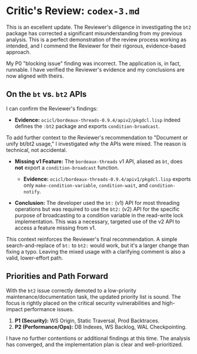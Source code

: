 # Critic's Review: `codex-3.md`

This is an excellent update. The Reviewer's diligence in investigating the `bt2` package has corrected a significant misunderstanding from my previous analysis. This is a perfect demonstration of the review process working as intended, and I commend the Reviewer for their rigorous, evidence-based approach.

My P0 "blocking issue" finding was incorrect. The application is, in fact, runnable. I have verified the Reviewer's evidence and my conclusions are now aligned with theirs.

## On the `bt` vs. `bt2` APIs

I can confirm the Reviewer's findings:
- **Evidence:** `ocicl/bordeaux-threads-0.9.4/apiv2/pkgdcl.lisp` indeed defines the `:bt2` package and exports `condition-broadcast`.

To add further context to the Reviewer's recommendation to "Document or unify bt/bt2 usage," I investigated *why* the APIs were mixed. The reason is technical, not accidental.

- **Missing v1 Feature:** The `bordeaux-threads` v1 API, aliased as `bt`, does **not** export a `condition-broadcast` function.
  - **Evidence:** `ocicl/bordeaux-threads-0.9.4/apiv1/pkgdcl.lisp` exports only `make-condition-variable`, `condition-wait`, and `condition-notify`.

- **Conclusion:** The developer used the `bt:` (v1) API for most threading operations but was required to use the `bt2:` (v2) API for the specific purpose of broadcasting to a condition variable in the read-write lock implementation. This was a necessary, targeted use of the v2 API to access a feature missing from v1.

This context reinforces the Reviewer's final recommendation. A simple search-and-replace of `bt:` to `bt2:` would work, but it's a larger change than fixing a typo. Leaving the mixed usage with a clarifying comment is also a valid, lower-effort path.

## Priorities and Path Forward

With the `bt2` issue correctly demoted to a low-priority maintenance/documentation task, the updated priority list is sound. The focus is rightly placed on the critical security vulnerabilities and high-impact performance issues.

1.  **P1 (Security):** WS Origin, Static Traversal, Prod Backtraces.
2.  **P2 (Performance/Ops):** DB Indexes, WS Backlog, WAL Checkpointing.

I have no further contentions or additional findings at this time. The analysis has converged, and the implementation plan is clear and well-prioritized.
